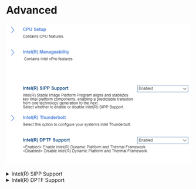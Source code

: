 # Advanced #
![](./img/advanced.png)

<details><summary>Intel(R) SIPP Support</summary>
One of 2 possible states:

1. **Enabled** – Intel(R) Stable Image Platform Program (SIPP) aligns and stabilizes key Intel platform components, enabling a predictable transition from one technology generation to the next. Default.
2. Disabled - Intel(R) SIPP is turned off.

| WMI Setting name | Values | SVP Req'd | AMD/Intel |
|:---|:---|:---|:---|
|  |  |  | Both |
</details>


<details><summary>Intel(R) DPTF Support</summary>
Intel(R) Dynamic Platform and Thermal Framework (DPTF) is a software that helps managing power to the CPU vs temperature. Keeping CPU temperature down while still delivering good performance.<br>
One of 2 possible states for Intel(R) DPTF:

1. **Enabled** – Intel(R) DRTF is turned on. Default.
2. Disabled - Intel(R) DRTF is turned off.

**Note**. This feature is optional, so may not be available on all models.

| WMI Setting name | Values | SVP Req'd | AMD/Intel |
|:---|:---|:---|:---|
|  |  |  | Both |
</details>